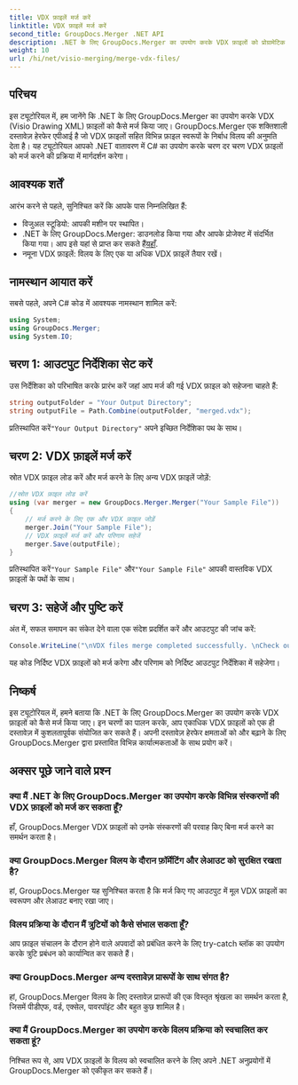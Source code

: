 ```yaml
---
title: VDX फ़ाइलें मर्ज करें
linktitle: VDX फ़ाइलें मर्ज करें
second_title: GroupDocs.Merger .NET API
description: .NET के लिए GroupDocs.Merger का उपयोग करके VDX फ़ाइलों को प्रोग्रामेटिक रूप से मर्ज करना सीखें। यह ट्यूटोरियल चरण-दर-चरण मार्गदर्शिका प्रदान करता है.
weight: 10
url: /hi/net/visio-merging/merge-vdx-files/
---
```

## परिचय
इस ट्यूटोरियल में, हम जानेंगे कि .NET के लिए GroupDocs.Merger का उपयोग करके VDX (Visio Drawing XML) फ़ाइलों को कैसे मर्ज किया जाए। GroupDocs.Merger एक शक्तिशाली दस्तावेज़ हेरफेर एपीआई है जो VDX फ़ाइलों सहित विभिन्न फ़ाइल स्वरूपों के निर्बाध विलय की अनुमति देता है। यह ट्यूटोरियल आपको .NET वातावरण में C# का उपयोग करके चरण दर चरण VDX फ़ाइलों को मर्ज करने की प्रक्रिया में मार्गदर्शन करेगा।
## आवश्यक शर्तें
आरंभ करने से पहले, सुनिश्चित करें कि आपके पास निम्नलिखित हैं:
- विजुअल स्टूडियो: आपकी मशीन पर स्थापित।
-  .NET के लिए GroupDocs.Merger: डाउनलोड किया गया और आपके प्रोजेक्ट में संदर्भित किया गया। आप इसे यहां से प्राप्त कर सकते हैं[यहाँ](https://releases.groupdocs.com/merger/net/).
- नमूना VDX फ़ाइलें: विलय के लिए एक या अधिक VDX फ़ाइलें तैयार रखें।

## नामस्थान आयात करें
सबसे पहले, अपने C# कोड में आवश्यक नामस्थान शामिल करें:
```csharp
using System; 
using GroupDocs.Merger;
using System.IO;
```
## चरण 1: आउटपुट निर्देशिका सेट करें
उस निर्देशिका को परिभाषित करके प्रारंभ करें जहां आप मर्ज की गई VDX फ़ाइल को सहेजना चाहते हैं:
```csharp
string outputFolder = "Your Output Directory";
string outputFile = Path.Combine(outputFolder, "merged.vdx");
```
 प्रतिस्थापित करें`"Your Output Directory"` अपने इच्छित निर्देशिका पथ के साथ।
## चरण 2: VDX फ़ाइलें मर्ज करें
स्रोत VDX फ़ाइल लोड करें और मर्ज करने के लिए अन्य VDX फ़ाइलें जोड़ें:
```csharp
//स्रोत VDX फ़ाइल लोड करें
using (var merger = new GroupDocs.Merger.Merger("Your Sample File"))
{
    // मर्ज करने के लिए एक और VDX फ़ाइल जोड़ें
    merger.Join("Your Sample File");
    // VDX फ़ाइलें मर्ज करें और परिणाम सहेजें
    merger.Save(outputFile);
}
```
 प्रतिस्थापित करें`"Your Sample File"` और`"Your Sample File"` आपकी वास्तविक VDX फ़ाइलों के पथों के साथ।
## चरण 3: सहेजें और पुष्टि करें
अंत में, सफल समापन का संकेत देने वाला एक संदेश प्रदर्शित करें और आउटपुट की जांच करें:
```csharp
Console.WriteLine("\nVDX files merge completed successfully. \nCheck output in {0}", outputFolder);
```
यह कोड निर्दिष्ट VDX फ़ाइलों को मर्ज करेगा और परिणाम को निर्दिष्ट आउटपुट निर्देशिका में सहेजेगा।

## निष्कर्ष
इस ट्यूटोरियल में, हमने बताया कि .NET के लिए GroupDocs.Merger का उपयोग करके VDX फ़ाइलों को कैसे मर्ज किया जाए। इन चरणों का पालन करके, आप एकाधिक VDX फ़ाइलों को एक ही दस्तावेज़ में कुशलतापूर्वक संयोजित कर सकते हैं। अपनी दस्तावेज़ हेरफेर क्षमताओं को और बढ़ाने के लिए GroupDocs.Merger द्वारा प्रस्तावित विभिन्न कार्यात्मकताओं के साथ प्रयोग करें।

## अक्सर पूछे जाने वाले प्रश्न
### क्या मैं .NET के लिए GroupDocs.Merger का उपयोग करके विभिन्न संस्करणों की VDX फ़ाइलों को मर्ज कर सकता हूँ?
हाँ, GroupDocs.Merger VDX फ़ाइलों को उनके संस्करणों की परवाह किए बिना मर्ज करने का समर्थन करता है।
### क्या GroupDocs.Merger विलय के दौरान फ़ॉर्मेटिंग और लेआउट को सुरक्षित रखता है?
हां, GroupDocs.Merger यह सुनिश्चित करता है कि मर्ज किए गए आउटपुट में मूल VDX फ़ाइलों का स्वरूपण और लेआउट बनाए रखा जाए।
### विलय प्रक्रिया के दौरान मैं त्रुटियों को कैसे संभाल सकता हूँ?
आप फ़ाइल संचालन के दौरान होने वाले अपवादों को प्रबंधित करने के लिए try-catch ब्लॉक का उपयोग करके त्रुटि प्रबंधन को कार्यान्वित कर सकते हैं।
### क्या GroupDocs.Merger अन्य दस्तावेज़ प्रारूपों के साथ संगत है?
हां, GroupDocs.Merger विलय के लिए दस्तावेज़ प्रारूपों की एक विस्तृत श्रृंखला का समर्थन करता है, जिसमें पीडीएफ, वर्ड, एक्सेल, पावरपॉइंट और बहुत कुछ शामिल है।
### क्या मैं GroupDocs.Merger का उपयोग करके विलय प्रक्रिया को स्वचालित कर सकता हूं?
निश्चित रूप से, आप VDX फ़ाइलों के विलय को स्वचालित करने के लिए अपने .NET अनुप्रयोगों में GroupDocs.Merger को एकीकृत कर सकते हैं।